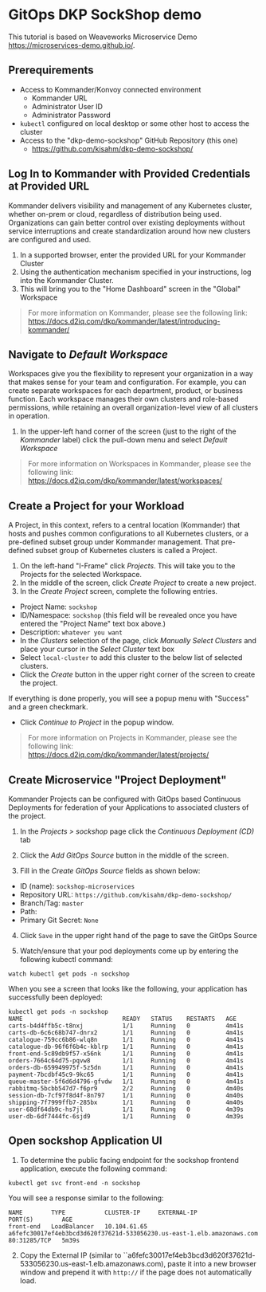 # GitOps DKP SockShop demo

This tutorial is based on Weaveworks Microservice Demo <https://microservices-demo.github.io/>.

## Prerequirements

* Access to Kommander/Konvoy connected environment
  * Kommander URL
  * Administrator User ID
  * Administrator Password
* `kubectl` configured on local desktop or some other host to access the cluster
* Access to the "dkp-demo-sockshop" GitHub Repository (this one)
  * <https://github.com/kisahm/dkp-demo-sockshop/>

## Log In to  Kommander with Provided Credentials at Provided URL

Kommander delivers visibility and management of any Kubernetes cluster, whether on-prem or cloud, regardless of distribution being used. Organizations can gain better control over existing deployments without service interruptions and create standardization around how new clusters are configured and used.

1. In a supported browser, enter the provided URL for your Kommander Cluster
2. Using the authentication mechanism specified in your instructions, log into the Kommander Cluster.
3. This will bring you to the "Home Dashboard" screen in the "Global" Workspace

> For more information on Kommander, please see the following link:
> <https://docs.d2iq.com/dkp/kommander/latest/introducing-kommander/>

## Navigate to _Default Workspace_

Workspaces give you the flexibility to represent your organization in a way that makes sense for your team and configuration.  For example, you can create separate workspaces for each department, product, or business function. Each workspace manages their own clusters and role-based permissions, while retaining an overall organization-level view of all clusters in operation.

1. In the upper-left hand corner of the screen (just to the right of the _Kommander_ label) click the pull-down menu and select _Default Workspace_

> For more information on Workspaces in Kommander, please see the following link:<br>
> <https://docs.d2iq.com/dkp/kommander/latest/workspaces/>

## Create a Project for your Workload

A Project, in this context, refers to a central location (Kommander) that hosts and pushes common configurations to all Kubernetes clusters, or a pre-defined subset group under Kommander management. That pre-defined subset group of Kubernetes clusters is called a Project.

1. On the left-hand "I-Frame" click _Projects_.  This will take you to the Projects for the selected Workspace.  
2. In the middle of the screen, click _Create Project_ to create a new project.
3. In the _Create Project_ screen, complete the following entries.

* Project Name: `sockshop`
* ID/Namespace: `sockshop` (this field will be revealed once you have entered the "Project Name" text box above.)
* Description: `whatever you want`
* In the _Clusters_ selection of the page, click _Manually Select Clusters_ and place your cursor in the _Select Cluster_ text box
* Select `local-cluster` to add this cluster to the below list of selected clusters.
* Click the _Create_ button in the upper right corner of the screen to create the project.

If everything is done properly, you will see a popup menu with "Success" and a green checkmark.  

* Click _Continue to Project_ in the popup window.

> For more information on Projects in Kommander, please see the following link:<br>
> <https://docs.d2iq.com/dkp/kommander/latest/projects/>

## Create Microservice "Project Deployment"

Kommander Projects can be configured with GitOps based Continuous Deployments for federation of your Applications to associated clusters of the project.

1. In the _Projects > sockshop_ page click the _Continuous Deployment (CD)_ tab

2. Click the _Add GitOps Source_ button in the middle of the screen.

3. Fill in the _Create GitOps Source_ fields as shown below:

* ID (name): `sockshop-microservices`
* Repository URL: `https://github.com/kisahm/dkp-demo-sockshop/`
* Branch/Tag: `master`
* Path:
* Primary Git Secret: `None`

4. Click `Save` in the upper right hand of the page to save the GitOps Source

5. Watch/ensure that your pod deployments come up by entering the following kubectl command:

```
watch kubectl get pods -n sockshop
```

When you see a screen that looks like the following, your application has successfully been deployed:
```
kubectl get pods -n sockshop
NAME                            READY   STATUS    RESTARTS   AGE
carts-b4d4ffb5c-t8nxj           1/1     Running   0          4m41s
carts-db-6c6c68b747-dnrx2       1/1     Running   0          4m41s
catalogue-759cc6b86-wlq8n       1/1     Running   0          4m41s
catalogue-db-96f6f6b4c-kblrp    1/1     Running   0          4m41s
front-end-5c89db9f57-x56nk      1/1     Running   0          4m41s
orders-7664c64d75-pqvw8         1/1     Running   0          4m41s
orders-db-659949975f-5z5dn      1/1     Running   0          4m41s
payment-7bcdbf45c9-9kc65        1/1     Running   0          4m41s
queue-master-5f6d6d4796-gfvdw   1/1     Running   0          4m41s
rabbitmq-5bcbb547d7-f6pr9       2/2     Running   0          4m40s
session-db-7cf97f8d4f-8n797     1/1     Running   0          4m40s
shipping-7f7999ffb7-285bx       1/1     Running   0          4m40s
user-68df64db9c-hs7jl           1/1     Running   0          4m39s
user-db-6df7444fc-6sjd9         1/1     Running   0          4m39s
```

## Open sockshop Application UI

1. To determine the public facing endpoint for the sockshop frontend application, execute the following command:

```
kubectl get svc front-end -n sockshop
```

You will see a response similar to the following:
```
NAME        TYPE           CLUSTER-IP     EXTERNAL-IP                                                              PORT(S)        AGE
front-end   LoadBalancer   10.104.61.65   a6fefc30017ef4eb3bcd3d620f37621d-533056230.us-east-1.elb.amazonaws.com   80:31285/TCP   5m39s
```

2. Copy the External IP (similar to ``a6fefc30017ef4eb3bcd3d620f37621d-533056230.us-east-1.elb.amazonaws.com), paste it into a new browser window and prepend it with `http://` if the page does not automatically load.
